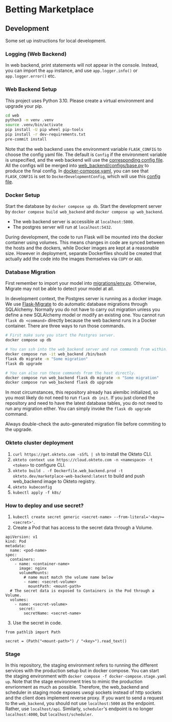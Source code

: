# Betting Marketplace

## Development

Some set up instructions for local development.

### Logging (Web Backend)

In web backend, print statements will not appear in the console. Instead, you can import the `app` instance,
and use `app.logger.info()` or `app.logger.error()` etc.

### Web Backend Setup

This project uses Python 3.10. Please create a virtual environment and upgrade your pip.

```bash
cd web
python3 -m venv .venv
source .venv/bin/activate
pip install -U pip wheel pip-tools
pip install -r dev-requirements.txt
pre-commit install
```

Note that the web backend uses the environment variable `FLASK_CONFIG` to choose the config
yaml file. The default is `Config` if the environment variable is unspecified, and the web
backend will use the [corresponding config file](./web_backend/configs/base.py). All the configs will be merged
into [web_backend/configs/base.py](./web_backend/configs/base.py) to produce the final config.
In [docker-compose.yaml](./docker-compose.yaml), you can see that `FLASK_CONFIG` is set to `DockerDevelopmentConfig`,
which will use this [config file](./web_backend/configs/docker_dev.py).

### Docker Setup

Start the database by `docker compose up db`. Start the development server by `docker compose build web_backend` and `docker compose up web_backend`.

- The web backend server is accessible at `localhost:5000`.
- The postgres server will run at `localhost:5432`.

During development, the code to run Flask will be mounted into the docker container
using volumes. This means changes in code are synced between the hosts and the dockers, while
Docker images are kept at a reasonable size. However in deployment, separate Dockerfiles should be created
that actually add the code into the images themselves via `COPY` or `ADD`.

### Database Migration

First remember to import your model into [migrations/env.py](./web_backend/migrations/env.py). Otherwise,
Migrate may not be able to detect your model at all.

In development context, the Postgres server is running as a docker image. We use [Flask-Migrate](https://flask-migrate.readthedocs.io/en/latest/)
to do automatic database migrations through SQLAlchemy. Normally you do not have to carry out migration
unless you define a new SQLAlchemy model or modify an existing one. You cannot run `flask db <command>` directly
because the web backend runs in a Docker container. There are three ways to run those commands.

```bash
# First make sure you start the Postgres server.
docker compose up db

# You can ssh into the web_backend server and run commands from within.
docker compose run -it web_backend /bin/bash
flask db migrate -m "Some migration"
flask db upgrade

# You can also run these commands from the host directly.
docker compose run web_backend flask db migrate -m "Some migration"
docker compose run web_backend flask db upgrade
```

In most circumstances, this repository already has alemibc initialized, so you most likely do not
need to run `flask db init`. If you just cloned the repository and need to have the latest database
tables, you do not need to run any migration either. You can simply invoke the `flask db upgrade` command.

Always double-check the auto-generated migration file before commiting to the upgrade.

### Okteto cluster deployment
1. `curl https://get.okteto.com -sSfL | sh` to install the Okteto CLI.
2. `okteto context use https://cloud.okteto.com -n <namespace> -t <token>` to configure CLI.
3. `okteto build . -f Dockerfile.web_backend.prod -t okteto.dev/marketplace-web-backend:latest` to build and push web_backend image to Okteto registry.
4. `okteto kubeconfig`
5. `kubectl apply -f k8s/`

### How to deploy and use secret?
1. `kubectl create secret generic <secret-name> --from-literal='<key>=<secret>'`.
2. Create a Pod that has access to the secret data through a Volume.
```
apiVersion: v1
kind: Pod
metadata:
  name: <pod-name>
spec:
  containers:
    - name: <container-name>
      image: nginx
      volumeMounts:
        # name must match the volume name below
        - name: <secret-volume>
          mountPath: <mount-path>
  # The secret data is exposed to Containers in the Pod through a Volume.
  volumes:
    - name: <secret-volume>
      secret:
        secretName: <secret-name>
```
3. Use the secret in code.
```
from pathlib import Path

secret = (Path("<mount-path>") / "<key>").read_text()
```

### Stage

In this repository, the staging environment refers to running the different services with the production setup but in
docker compose. You can start the staging environment with `docker compose -f docker-compose.stage.yaml up`. Note
that the stage environment tries to mimic the production envrionment as much as possible. Therefore, the web_backend
and scheduler in staging mode exposes uwsgi sockets instead of http sockets and the client does implement reverse proxy.
If you want to send a request to the `web_backend`, you should not use `localhost:5000` as the endpoint. Rather, use
`localhost/api`. Similarly, `scheduler`'s endpoint is no longer `localhost:4000`, but `localhost/scheduler`.
